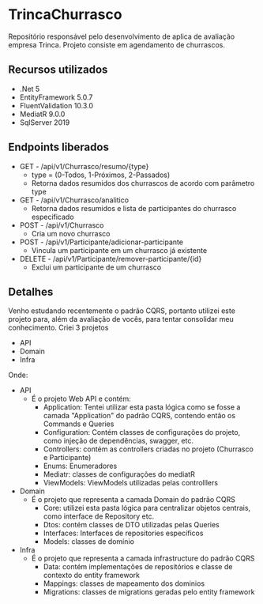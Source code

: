 # TrincaChurrasco

Repositório responsável pelo desenvolvimento de aplica de avaliação empresa Trinca.
Projeto consiste em agendamento de churrascos.

## Recursos utilizados
- .Net 5
- EntityFramework 5.0.7
- FluentValidation 10.3.0
- MediatR 9.0.0
- SqlServer 2019

## Endpoints liberados
- GET - /api/v1/Churrasco/resumo/{type}
  - type = (0-Todos, 1-Próximos, 2-Passados)
  - Retorna dados resumidos dos churrascos de acordo com parâmetro type
- GET - /api/v1/Churrasco/analitico
  - Retorna dados resumidos e lista de participantes do churrasco especificado
- POST - /api/v1/Churrasco
  - Cria um novo churrasco
- POST - /api/v1/Participante/adicionar-participante
  - Vincula um participante em um churrasco já existente
- DELETE - /api/v1/Participante/remover-participante/{id}
  - Exclui um participante de um churrasco

## Detalhes
Venho estudando recentemente o padrão CQRS, portanto utilizei este projeto para, além da avaliação de vocês, para tentar consolidar meu conhecimento.
Criei 3 projetos
- API
- Domain
- Infra

Onde:
- API
  - É o projeto Web API e contém:
    - Application: Tentei utilizar esta pasta lógica como se fosse a camada "Application" do padrão CQRS, contendo então os Commands e Queries
    - Configuration: Contém classes de configurações do projeto, como injeção de dependências, swagger, etc.
    - Controllers: contém as controllers criadas no projeto (Churrasco e Participante)
    - Enums: Enumeradores
    - Mediatr: classes de configurações do mediatR
    - ViewModels: ViewModels utilizadas pelas controlllers
- Domain
  - É o projeto que representa a camada Domain do padrão CQRS
    - Core: utilizei esta pasta lógica para centralizar objetos centrais, como interface de Repository etc.
    - Dtos: contém classes de DTO utilizadas pelas Queries
    - Interfaces: Interfaces de repositories específicos
    - Models: classes de domínio
- Infra
  - É o projeto que representa a camada infrastructure do padrão CQRS
    - Data: contém implementações de repositórios e classe de contexto do entity framework
    - Mappings: classes de mapeamento dos dominios
    - Migrations: classes de migrations geradas pelo entity framework